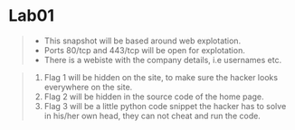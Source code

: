 # Lab01

> * This snapshot will be based around web explotation.
> * Ports 80/tcp and 443/tcp will be open for explotation.
> * There is a webiste with the company details, i.e usernames etc.

> 1. Flag 1 will be hidden on the site, to make sure the hacker looks everywhere on the site.
> 1. Flag 2 will be hidden in the source code of the home page.
> 1. Flag 3 will be a little python code snippet the hacker has to solve in his/her own head, they can not cheat and run the code.
